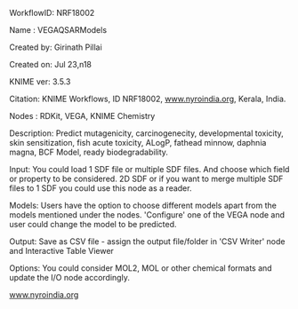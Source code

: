 WorkflowID: NRF18002

Name : VEGAQSARModels

Created by: Girinath Pillai

Created on: Jul 23,n18

KNIME ver: 3.5.3

Citation: KNIME Workflows, ID NRF18002, www.nyroindia.org, Kerala, India.

Nodes : RDKit, VEGA, KNIME Chemistry

Description:
Predict mutagenicity, carcinogenecity, developmental toxicity, skin sensitization, fish acute toxicity, ALogP, fathead minnow, daphnia magna, BCF Model, ready biodegradability.

Input:
You could load 1 SDF file or multiple SDF files.
And choose which field or property to be considered.
2D SDF or if you want to merge multiple SDF files to 1 SDF you could use this node as a reader.

Models:
Users have the option to choose different models apart from the models mentioned under the nodes. 'Configure' one of the VEGA node and user could change the model to be predicted.

Output:
Save as CSV file - assign the output file/folder in 'CSV Writer' node and Interactive Table Viewer

Options:
You could consider MOL2, MOL or other chemical formats and update the I/O node accordingly.

www.nyroindia.org
